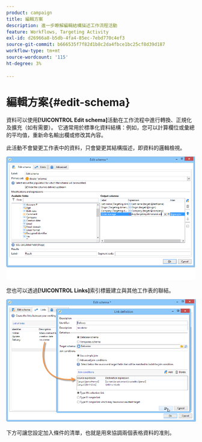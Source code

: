 ```yaml
---
product: campaign
title: 編輯方案
description: 進一步瞭解編輯結構描述工作流程活動
feature: Workflows, Targeting Activity
exl-id: d26966a8-b5db-4fa4-85ec-7ebd770c4ef3
source-git-commit: b666535f7f82d1b8c2da4fbce1bc25cf8d39d187
workflow-type: tm+mt
source-wordcount: '115'
ht-degree: 3%

---
```


# 編輯方案{#edit-schema}



資料可以使用&#x200B;**[!UICONTROL Edit schema]**&#x200B;活動在工作流程中進行轉換、正規化及擴充（如有需要）。 它通常用於標準化資料結構：例如，您可以計算欄位或彙總的平均值，重新命名輸出欄或修改其內容。

此活動不會變更工作表中的資料，只會變更其結構描述，即資料的邏輯檢視。

![](assets/wf_manipulation_box.png)

您也可以透過&#x200B;**[!UICONTROL Links]**&#x200B;索引標籤建立與其他工作表的聯結。

![](assets/wf_manipulation_box_link_tab.png)

下方可讓您設定加入條件的清單，也就是用來協調兩個表格資料的准則。
